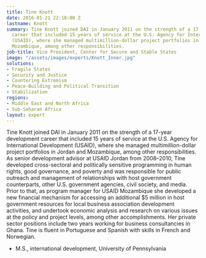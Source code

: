 ```yaml
---
title: Tine Knott
date: 2016-01-21 22:18:00 Z
lastname: Knott
summary: Tine Knott joined DAI in January 2011 on the strength of a 17-year development
  career that included 15 years of service at the U.S. Agency for International Development
  (USAID), where she managed multimillion-dollar project portfolios in Jordan and
  Mozambique, among other responsibilities.
job-title: Vice President, Center for Secure and Stable States
image: "/assets/images/experts/Knott_Inner.jpg"
solutions:
- Fragile States
- Security and Justice
- Countering Extremism
- Peace-Building and Political Transition
- Stabilization
regions:
- Middle East and North Africa
- Sub-Saharan Africa
layout: expert
---
```


Tine Knott joined DAI in January 2011 on the strength of a 17-year development career that included 15 years of service at the U.S. Agency for International Development (USAID), where she managed multimillion-dollar project portfolios in Jordan and Mozambique, among other responsibilities. As senior development advisor at USAID Jordan from 2008–2010, Tine developed cross-sectoral and politically sensitive programming in human rights, good governance, and poverty and was responsible for public outreach and management of relationships with host government counterparts, other U.S. government agencies, civil society, and media. Prior to that, as program manager for USAID Mozambique she developed a new financial mechanism for accessing an additional $5 million in host government resources for local business association development activities, and undertook economic analysis and research on various issues at the policy and project levels, among other accomplishments. Her private sector positions include two years working for business consultancies in Ghana. Tine is fluent in Portuguese and Spanish with skills in French and Norwegian.

* M.S., international development, University of Pennsylvania
